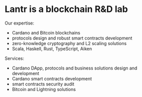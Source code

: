# Lantr is a blockchain R&D lab

Our expertise:

- Cardano and Bitcoin blockchains
- protocols design and robust smart contracts development
- zero-knowledge cryptography and L2 scaling solutions
- Scala, Haskell, Rust, TypeScript, Aiken

Services:

- Cardano DApp, protocols and business solutions design and development
- Cardano smart contracts development
- smart contracts security audit
- Bitcoin and Lightning solutions
